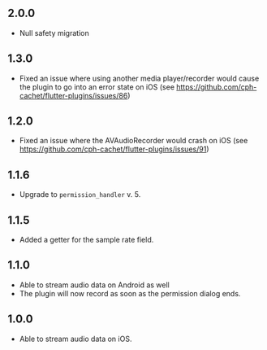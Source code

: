 ## 2.0.0

- Null safety migration

## 1.3.0

- Fixed an issue where using another media player/recorder would cause the plugin to go into an error state on iOS (see https://github.com/cph-cachet/flutter-plugins/issues/86)

## 1.2.0

- Fixed an issue where the AVAudioRecorder would crash on iOS (see https://github.com/cph-cachet/flutter-plugins/issues/91)

## 1.1.6

- Upgrade to `permission_handler` v. 5.

## 1.1.5

- Added a getter for the sample rate field.

## 1.1.0

- Able to stream audio data on Android as well
- The plugin will now record as soon as the permission dialog ends.

## 1.0.0

- Able to stream audio data on iOS.
